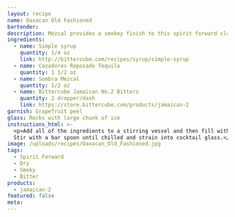 ```yaml
---
layout: recipe
name: Oaxacan Old Fashioned
bartender:
description: Mezcal provides a smokey finish to this spirit forward classic.
ingredients:
  - name: Simple syrup
    quantity: 1/4 oz
    link: http://bittercube.com/recipes/syrup/simple-syrup
  - name: Cazadores Reposado Tequila
    quantity: 1 1/2 oz
  - name: Sombra Mezcal
    quantity: 1/2 oz
  - name: Bittercube Jamaican No.2 Bitters
    quantity: 2 dropper/dash
    link: https://store.bittercube.com/products/jamaican-2
garnish: Grapefruit peel
glass: Rocks with large chunk of ice
instructions_html: >-
  <p>Add all of the ingredients to a stirring vessel and then fill with ice.
  Stir with a bar spoon until chilled and strain into cocktail glass.</p>
image: /uploads/recipes/Oaxacan_Old_Fashioned.jpg
tags:
  - Spirit Forward
  - Dry
  - Smoky
  - Bitter
products:
  - jamaican-2
featured: false
meta:
---
```



